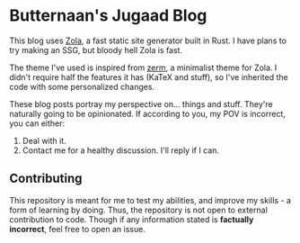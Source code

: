 # Butternaan's Jugaad Blog

This blog uses [Zola](https://getzola.org/), a fast static site generator built in Rust. I have plans to try making an SSG, but bloody hell Zola is fast.

The theme I've used is inspired from [zerm](https://github.com/ejmg/zerm), a minimalist theme for Zola. I didn't require half the features it has (KaTeX and stuff), so I've inherited the code with some personalized changes.

These blog posts portray my perspective on... things and stuff. They're naturally going to be opinionated. If according to you, my POV is incorrect, you can either:

1. Deal with it.
2. Contact me for a healthy discussion. I'll reply if I can.

## Contributing

This repository is meant for me to test my abilities, and improve my skills - a form of learning by doing. Thus, the repository is not open to external contribution to code. Though if any information stated is **factually incorrect**, feel free to open an issue.
